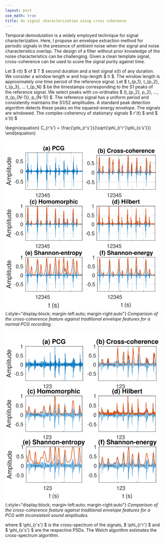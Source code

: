 ```yaml
---
layout: post
use_math: true
title: On signal characterization using cross coherence
---
```


Temporal demodulation is a widely employed technique for signal characterization. Here, I propose an envelope extraction method for periodic signals in the presence of ambient noise when the signal and noise characteristics overlap. The design of a filter without prior knowledge of the noise characteristics can be challenging. Given a clean template signal, cross-coherence can be used to score the signal purity against time.

Let $ r(t) $ of $ T $ second duration and a test signal $s(t)$ of any duration. We consider a window length $w$ and hop-length $ h $. The window length is approximately one time period of the reference signal. Let $ t_{p_1}, t_{p_2}, t_{p_3}, ...  t_{p_N} $ be the timestamps corresponding to the S1 peaks of the reference signal. We select peaks with co-ordinates $ (t_{p_2}, p_2), ..., (t_{p_{N-1}}, p_{N-1}) $. The reference signal has a uniform period and consistently maintains the S1/S2 amplitudes. A standard peak detection algorithm detects these peaks on the squared-energy envelope. The signals are windowed. The complex-coherency of stationary signals $ r'(t) $ and $ s'(t) $

\begin{equation}
C_{r's'} = \frac{\phi_{r's'}}{\sqrt{\phi_{r'r'}\phi_{s's'}}}
\end{equation}

![Image](/assets/Envelope_comparisions.svg){:style="display:block; margin-left:auto; margin-right:auto"}
*Comparison of the cross-coherence feature against traditional envelope features for a normal PCG recording.*

![Image](/assets/Envelope_comparisions_408.svg){:style="display:block; margin-left:auto; margin-right:auto"}
*Comparison of the cross-coherence feature against traditional envelope features for a PCG with inconsistent sound amplitudes.*

where  $ \phi_{r's'} $ is the cross-spectrum of the signals, $ \phi_{r'r'} $ and $ \phi_{s's'} $ are the respective PSDs. The Welch algorithm estimates the cross-spectrum algorithm. 
